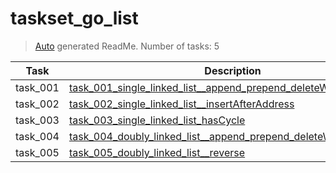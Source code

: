 # taskset_go_list

> [Auto](https://github.com/codeaprendiz/learn_fullstack/blob/main/home/php/intermediate/taskset_intermediate_php/task_004_createGlobalMarkdownTable/generate-readme.php) generated ReadMe. Number of tasks: 5

| Task     | Description                                                                                                                                            |
|----------|--------------------------------------------------------------------------------------------------------------------------------------------------------|
| task_001 | [task_001_single_linked_list__append_prepend_deleteWithValue_print](taskset_go_list/task_001_single_linked_list__append_prepend_deleteWithValue_print) |
| task_002 | [task_002_single_linked_list__insertAfterAddress](taskset_go_list/task_002_single_linked_list__insertAfterAddress)                                     |
| task_003 | [task_003_single_linked_list_hasCycle](taskset_go_list/task_003_single_linked_list_hasCycle)                                                           |
| task_004 | [task_004_doubly_linked_list__append_prepend_deleteWithValue_print](taskset_go_list/task_004_doubly_linked_list__append_prepend_deleteWithValue_print) |
| task_005 | [task_005_doubly_linked_list__reverse](taskset_go_list/task_005_doubly_linked_list__reverse)                                                           |
